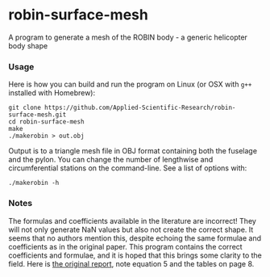 # robin-surface-mesh
A program to generate a mesh of the ROBIN body - a generic helicopter body shape

### Usage
Here is how you can build and run the program on Linux (or OSX with `g++` installed with Homebrew):

    git clone https://github.com/Applied-Scientific-Research/robin-surface-mesh.git
    cd robin-surface-mesh
    make
    ./makerobin > out.obj

Output is to a triangle mesh file in OBJ format containing both the fuselage and the pylon. You can change the number of lengthwise and circumferential stations on the command-line. See a list of options with:

    ./makerobin -h

### Notes
The formulas and coefficients available in the literature are incorrect! They will not only generate NaN values but also not create the correct shape. It seems that no authors mention this, despite echoing the same formulae and coefficients as in the original paper. This program contains the correct coefficients and formulae, and it is hoped that this brings some clarity to the field.
Here is [the original report](https://ntrs.nasa.gov/search.jsp?R=19790017844), note equation 5 and the tables on page 8.

